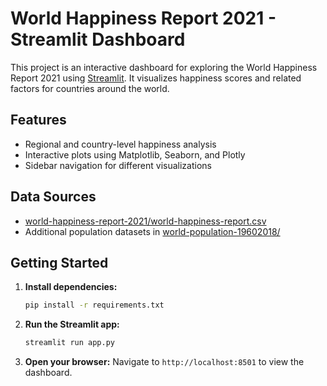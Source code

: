 # World Happiness Report 2021 - Streamlit Dashboard

This project is an interactive dashboard for exploring the World Happiness Report 2021 using [Streamlit](https://streamlit.io/). It visualizes happiness scores and related factors for countries around the world.

## Features

- Regional and country-level happiness analysis
- Interactive plots using Matplotlib, Seaborn, and Plotly
- Sidebar navigation for different visualizations

## Data Sources

- [world-happiness-report-2021/world-happiness-report.csv](world-happiness-report-2021/world-happiness-report.csv)
- Additional population datasets in [world-population-19602018/](world-population-19602018/)

## Getting Started

1. **Install dependencies:**
    ```bash
    pip install -r requirements.txt
    ```

2. **Run the Streamlit app:**
    ```bash
    streamlit run app.py
    ```

3. **Open your browser:**
    Navigate to `http://localhost:8501` to view the dashboard.